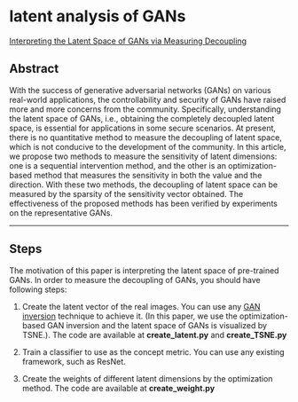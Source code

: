 # latent analysis of GANs

[Interpreting the Latent Space of GANs via Measuring Decoupling](https://ieeexplore.ieee.org/document/9399843)
## Abstract 
With the success of generative adversarial networks (GANs) on various real-world applications, the controllability and security of GANs have raised more and more concerns from the community. Specifically, understanding the latent space of GANs, i.e., obtaining the completely decoupled latent space, is essential for applications in some secure scenarios. At present, there is no quantitative method to measure the decoupling of latent space, which is not conducive to the development of the community. In this article, we propose two methods to measure the sensitivity of latent dimensions: one is a sequential intervention method, and the other is an optimization-based method that measures the sensitivity in both the value and the direction. With these two methods, the decoupling of latent space can be measured by the sparsity of the sensitivity vector obtained. The effectiveness of the proposed methods has been verified by experiments on the representative GANs.

-----

## Steps
The motivation of this paper is interpreting the latent space of pre-trained GANs. In order to measure the decoupling of GANs, you should have following steps:

1. Create the latent vector of the real images. You can use any [GAN inversion](https://arxiv.org/abs/2101.05278) technique to achieve it. (In this paper, we use the optimization-based GAN inversion and the latent space of GANs is visualized by TSNE.). The code are available at **create_latent.py** and **create_TSNE.py**

2. Train a classifier to use as the concept metric. You can use any existing framework, such as ResNet.

3. Create the weights of different latent dimensions by the optimization method. The code are available at **create_weight.py** 
